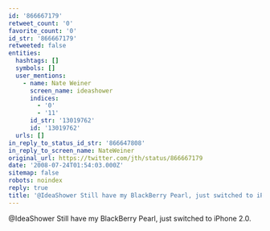 ```yaml
---
id: '866667179'
retweet_count: '0'
favorite_count: '0'
id_str: '866667179'
retweeted: false
entities:
  hashtags: []
  symbols: []
  user_mentions:
    - name: Nate Weiner
      screen_name: ideashower
      indices:
        - '0'
        - '11'
      id_str: '13019762'
      id: '13019762'
  urls: []
in_reply_to_status_id_str: '866647808'
in_reply_to_screen_name: NateWeiner
original_url: https://twitter.com/jth/status/866667179
date: '2008-07-24T01:54:03.000Z'
sitemap: false
robots: noindex
reply: true
title: '@IdeaShower Still have my BlackBerry Pearl, just switched to iPhone 2.0.'
---
```


@IdeaShower Still have my BlackBerry Pearl, just switched to iPhone 2.0.